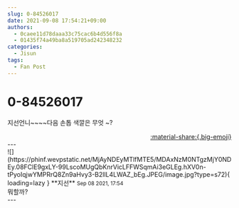 ```yaml
---
slug: 0-84526017
date: 2021-09-08 17:54:21+09:00
authors:
  - 0caee11d78daaa33c75cac6b4d556f8a
  - 01435f74a49ba8a519705ad242348232
categories:
  - Jisun
tags:
  - Fan Post
---
```


# 0-84526017

<div class="post-container" markdown="1">
<div class="content-container md-sidebar__scrollwrap" markdown="1">

지선언니~~~~다음 손톱 색깔은 무엇 ~?

</div>
</div>

<div style="text-align: right;" markdown="1">
<a href="https://weverse.io/fromis9/fanpost/0-84526017" style="text-align: right;">:material-share:{.big-emoji}</a>
</div>
---

<div class="comments-container md-sidebar__scrollwrap" markdown="1">
<div class="comment" markdown="1">
<div class='id-container' markdown="1">
![](https://phinf.wevpstatic.net/MjAyNDEyMTlfMTE5/MDAxNzM0NTgzMjY0NDEy.08FClE9gxLY-99LscoMUgQbKnrVicLFFWSqmAi3eGLEg.hXV0n-tPyoIqjwYMPRrQ8Zn9aHvy3-B2llL4LWAZ_bEg.JPEG/image.jpg?type=s72){ loading=lazy }
**<span class="artist">지선</span>** <small>Sep 08 2021, 17:54</small><br>
</div>
<div class='comment-body' markdown="1">
 뭐할까?
</div>
</div>
</div>
---
